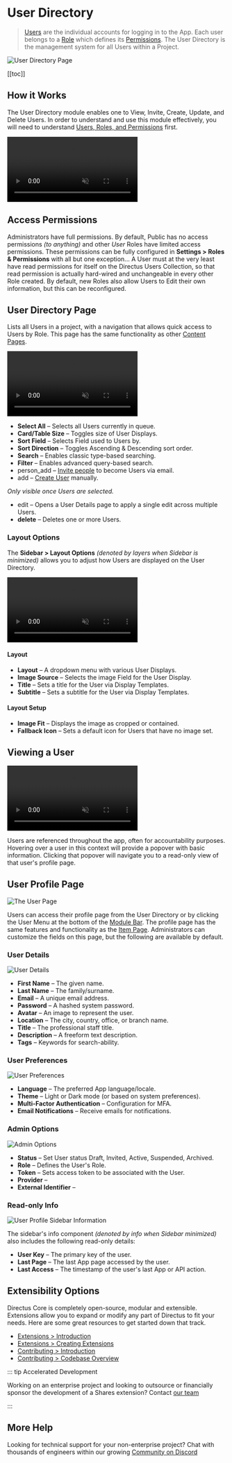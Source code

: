 # User Directory

> [Users](/getting-started/glossary#users) are the individual accounts for logging in to the App. Each user belongs to a
> [Role](/getting-started/glossary#roles) which defines its [Permissions](/getting-started/glossary#permissions). The
> User Directory is the management system for all Users within a Project.

![User Directory Page](https://cdn.directus.io/docs/v9/app-guide/user-directory/user-directory-20220219A/user-directory-20220219A.webp)

[[toc]]

## How it Works

The User Directory module enables one to View, Invite, Create, Update, and Delete Users. In order to understand and use
this module effectively, you will need to understand
[Users, Roles, and Permissions](/configuration/users-roles-permissions.md) first.

<video title="Descriptive Title Goes Here" autoplay muted loop controls>
	<source src="www.example.com/example.mp4" />
	<p>
		Your browser is not displaying the video for some reason. Here's a <a href="www.example.com/example.mp4">link to the video</a> instead.
	</p>
</video>

## Access Permissions

Administrators have full permissions. By default, Public has no access permissions _(to anything)_ and other _User_
Roles have limited access permissions. These permissions can be fully configured in **Settings > Roles & Permissions**
with all but one exception... A User must at the very least have read permissions for itself on the Directus Users
Collection, so that read permission is actually hard-wired and unchangeable in every other Role created. By default, new
Roles also allow Users to Edit their own information, but this can be reconfigured.

## User Directory Page

Lists all Users in a project, with a navigation that allows quick access to Users by Role. This page has the same
functionality as other [Content Pages](/app/content-collections/).

<video title="Descriptive Title Goes Here" autoplay muted loop controls>
	<source src="www.example.com/example.mp4" />
	<p>
		Your browser is not displaying the video for some reason. Here's a <a href="www.example.com/example.mp4">link to the video</a> instead.
	</p>
</video>

- **Select All** – Selects all Users currently in queue.
- **Card/Table Size** – Toggles size of User Displays.
- **Sort Field** – Selects Field used to Users by.
- **Sort Direction** – Toggles Ascending & Descending sort order.
- **Search** – Enables classic type-based searching.
- **Filter** – Enables advanced query-based search.
- <span mi btn sec>person_add</span> – [Invite people](/configuration/users-roles-permissions/#inviting-a-user) to
  become Users via email.
- <span mi btn>add</span> – [Create User](/configuration/users-roles-permissions/#creating-a-user) manually.

_Only visible once Users are selected._

- <span mi btn warn>edit</span> – Opens a User Details page to apply a single edit across multiple Users.
- **<span mi btn data-icon>delete</span>** – Deletes one or more Users.

### Layout Options

The **Sidebar > Layout Options** _(denoted by <span mi icon>layers</span> when Sidebar is minimized)_ allows you to
adjust how Users are displayed on the User Directory.

<video title="Descriptive Title Goes Here" autoplay muted loop controls>
	<source src="www.example.com/example.mp4" />
	<p>
		Your browser is not displaying the video for some reason. Here's a <a href="www.example.com/example.mp4">link to the video</a> instead.
	</p>
</video>

#### Layout

- **Layout** – A dropdown menu with various User Displays.
- **Image Source** – Selects the image Field for the User Display.
- **Title** – Sets a title for the User via Display Templates.
- **Subtitle** – Sets a subtitle for the User via Display Templates.

#### Layout Setup

- **Image Fit** – Displays the image as cropped or contained.
- **Fallback Icon** – Sets a default icon for Users that have no image set.

## Viewing a User

<video title="Descriptive Title Goes Here" autoplay muted loop controls>
	<source src="www.example.com/example.mp4" />
	<p>
		Your browser is not displaying the video for some reason. Here's a <a href="www.example.com/example.mp4">link to the video</a> instead.
	</p>
</video>

Users are referenced throughout the app, often for accountability purposes. Hovering over a user in this context will
provide a popover with basic information. Clicking that popover will navigate you to a read-only view of that user's
profile page.

## User Profile Page

![The User Page](https://cdn.directus.io/docs/v9/app-guide/user-directory/user-directory-20220219A/user-page-20220219A.webp)

Users can access their profile page from the User Directory or by clicking the User Menu at the bottom of the
[Module Bar](/app/overview/#_1-module-bar). The profile page has the same features and functionality as the
[Item Page](/app/content-items/). Administrators can customize the fields on this page, but the following are available
by default.

### User Details

![User Details](https://cdn.directus.io/docs/v9/app-guide/user-directory/user-directory-20220219A/user-details-20220219A.webp)

- **First Name** – The given name.
- **Last Name** – The family/surname.
- **Email** – A unique email address.
- **Password** – A hashed system password.
- **Avatar** – An image to represent the user.
- **Location** – The city, country, office, or branch name.
- **Title** – The professional staff title.
- **Description** – A freeform text description.
- **Tags** – Keywords for search-ability.

### User Preferences

![User Preferences](https://cdn.directus.io/docs/v9/app-guide/user-directory/user-directory-20220219A/user-preferences-20220219A.webp)

- **Language** – The preferred App language/locale.
- **Theme** – Light or Dark mode (or based on system preferences).
- **Multi-Factor Authentication** – Configuration for MFA.
- **Email Notifications** – Receive emails for notifications.

### Admin Options

![Admin Options](https://cdn.directus.io/docs/v9/app-guide/user-directory/user-directory-20220219A/admin-options-20220219A.webp)

- **Status** – Set User status Draft, Invited, Active, Suspended, Archived.
- **Role** – Defines the User's Role.
- **Token** – Sets access token to be associated with the User.
- **Provider** –
- **External Identifier** –

### Read-only Info

![User Profile Sidebar Information](https://cdn.directus.io/docs/v9/app-guide/user-directory/user-directory-20220219A/user-profile-sidebar-information-20220219A.webp)

The sidebar's info component _(denoted by <span mi icon dark>info</span> when Sidebar minimized)_ also includes the
following read-only details:

- **User Key** – The primary key of the user.
- **Last Page** – The last App page accessed by the user.
- **Last Access** – The timestamp of the user's last App or API action.

## Extensibility Options

Directus Core is completely open-source, modular and extensible. Extensions allow you to expand or modify any part of
Directus to fit your needs. Here are some great resources to get started down that track.

- [Extensions > Introduction](/extensions/introduction/)
- [Extensions > Creating Extensions](/extensions/creating-extensions/)
- [Contributing > Introduction](/contributing/introduction/)
- [Contributing > Codebase Overview](/contributing/codebase-overview/)

::: tip Accelerated Development

Working on an enterprise project and looking to outsource or financially sponsor the development of a Shares extension?
Contact [our team](https://directus.io/contact/)

:::

## More Help

Looking for technical support for your non-enterprise project? Chat with thousands of engineers within our growing
[Community on Discord](https://discord.com/invite/directus)
